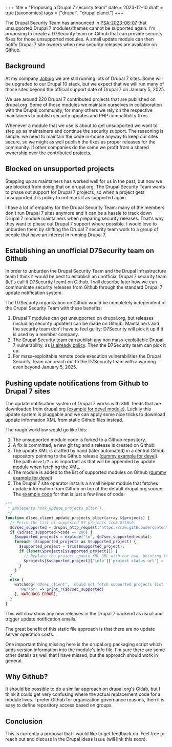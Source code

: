 +++
title = "Proposing a Drupal 7 security team"
date = 2023-12-10
draft = true
[taxonomies]
tags = ["drupal", "drupal planet"]
+++

The Drupal Security Team has announced in [PSA-2023-06-07](https://www.drupal.org/psa-2023-06-07) that unsupported Drupal 7 modules/themes cannot be supported again. I'm proposing to create a D7Security team on Github that can provide security fixes for those unsupported modules. A small update module can then notify Drupal 7 site owners when new security releases are available on Github.

<!-- more -->

## Background

At my company [Jobiqo](https://www.jobiqo.com/) we are still running lots of Drupal 7 sites. Some will be upgraded to our Drupal 10 stack, but we expect that we will run many of those sites beyond the official support date of Drupal 7 on January 5, 2025.

We use around 220 Drupal 7 contributed projects that are published on drupal.org. Some of those modules we maintain ourselves in collaboration with the Drupal community, for many others we rely on the respective maintainers to publish security updates and PHP compatibility fixes.

Whenever a module that we use is about to get unsupported we want to step up as maintainers and continue the security support. The reasoning is simple: we need to maintain the code in-house anyway to keep our sites secure, so we might as well publish the fixes as proper releases for the community. If other companies do the same we profit from a shared ownership over the contributed projects.

## Blocked on unsupported projects

Stepping up as maintainers has worked well for us in the past, but now we are blocked from doing that on drupal.org. The Drupal Security Team wants to phase out support for Drupal 7 projects, so when a project gets unsupported it is policy to not mark it as supported again.

I have a lot of empathy for the Drupal Security Team: many of the members don't run Drupal 7 sites anymore and it can be a hassle to track down Drupal 7 module maintainers when preparing security releases. That's why they want to phase out Drupal 7 support where possible. I would love to unburden them by shifting the Drupal 7 security team work to a group of people that have an interest in running Drupal 7.

## Establishing an unofficial D7Security team on Github

In order to unburden the Drupal Security Team and the Drupal Infrastructure team I think it would be best to establish an unofficial Drupal 7 security team (let's call it D7Security team) on Github. I will describe later how we can communicate security releases from Github through the standard Drupal 7 update notification system.

The D7Security organization on Github would be completely independent of the Drupal Security Team with these benefits:

1. Drupal 7 modules can get unsupported on drupal.org, but releases (including security updates) can be made on Github. Maintainers and the security team don't have to feel guilty: D7Security will pick it up if it is used by a member company.
2. The Drupal Security team can publish any non mass-exploitable Drupal 7 vulnerability, as [is already policy](https://www.drupal.org/psa-2023-06-07). Then the D7Security team can pick it up.
3. For mass-exploitable remote code execution vulnerabilities the Drupal Security Team can reach out to the D7Security team with a warning even beyond January 5, 2025.

## Pushing update notifications from Github to Drupal 7 sites

The update notification system of Drupal 7 works with XML feeds that are downloaded from drupal.org ([example for devel module](https://updates.drupal.org/release-history/devel/7.x)). Luckily this update system is pluggable and we can apply some nice tricks to download update information XML from static Github files instead.

The rough workflow would go like this:

1. The unsupported module code is forked to a Github repository.
2. A fix is committed, a new git tag and a release is created on Github.
3. The update XML is crafted by hand (later automated) in a central Github repository pointing to the Github release ([dummy example for devel](https://github.com/klausi/d7sec_update/blob/main/devel/7.x)). The path `devel/7.x` is important as that will be appended by update module when fetching the XML.
4. The module is added to the list of supported modules on Github ([dummy example for devel](https://github.com/klausi/d7sec_update/blob/main/supported_projects.txt))
5. The Drupal 7 site operator installs a small helper module that fetches update information from Github on top of the default drupal.org source. The [example code](https://github.com/klausi/d7sec_client) for that is just a few lines of code:

```php
/**
 * Implements hook_update_projects_alter().
 */
function d7sec_client_update_projects_alter(array &$projects) {
  // Fetch the list of supported D7 projects from GitHub.
  $d7sec_supported = drupal_http_request('https://raw.githubusercontent.com/klausi/d7sec_update/main/supported_projects.txt');
  if ($d7sec_supported->code == 200) {
    $supported_projects = explode("\n", $d7sec_supported->data);
    foreach ($supported_projects as $supported_project) {
      $supported_project = trim($supported_project);
      if (isset($projects[$supported_project])) {
        // Replace the project update XML URL with our own, pointing to Github.
        $projects[$supported_project]['info']['project status url'] = 'https://raw.githubusercontent.com/klausi/d7sec_update/main';
      }
    }
  }
  else {
    watchdog('d7sec_client', 'Could not fetch supported projects list from GitHub: <pre>@error</pre>', [
      '@error' => print_r($d7sec_supported)
    ], WATCHDOG_ERROR);
  }
}
```

This will now show any new releases in the Drupal 7 backend as usual and trigger update notification emails.

The great benefit of this static file approach is that there are no update server operation costs.

One important thing missing here is the drupal.org packaging script which adds version information into the module's info file. I'm sure there are some other details as well that I have missed, but the approach should work in general.

## Why Github?

It should be possible to do a similar approach on drupal.org's Gitlab, but I think it could get very confusing where the actual replacement code for a module lives. I prefer Github for organization governance reasons, then it is easy to define repository access based on groups.

## Conclusion

This is currently a proposal that I would like to get feedback on. Feel free to reach out and discuss in the Drupal ideas issue (will link this soon).
